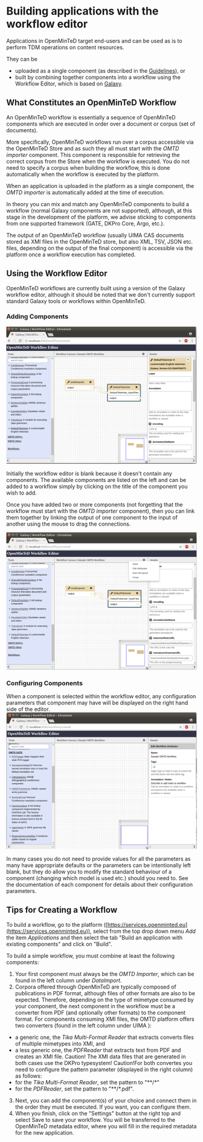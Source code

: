 # Building applications with the workflow editor

Applications in OpenMinTeD target end-users and can be used as is to perform TDM operations on content resources.

They can be

* uploaded as a single component (as described in the [Guidelines](https://guidelines.openminted.eu/guidelines_for_providers_of_sw_resources/sharing-software-through-openminted.html)), or
* built by combining together components into a workflow using the Workflow Editor, which is based on [Galaxy](https://galaxyproject.org).

## What Constitutes an OpenMinTeD Workflow

An OpenMinTeD workflow is essentially a sequence of OpenMinTeD components which are executed in order over a document or corpus (set of documents).

More specifically, OpenMinTeD workflows run over a corpus accessible via the OpenMinTeD Store and as such they all must start with the _OMTD importer_ component. This component is responsible for retrieving the correct corpus from the Store when the workflow is executed. You do not need to specify a corpus when building the workflow, this is done automatically when the workflow is executed by the platform.

When an application is uploaded in the platform as a single component, the _OMTD importer_ is automatically added at the time of execution.

In theory you can mix and match any OpenMinTeD components to build a workflow (normal Galaxy components are not supported), although, at this stage in the development of the platform, we advise sticking to components from one supported framework (GATE, DKPro Core, Argo, etc.).

The output of an OpenMinTeD workflow (usually UIMA CAS documents stored as XMI files in the OpenMinTeD store, but also XML, TSV, JSON etc. files, depending on the output of the final component) is accessible via the platform once a workflow execution has completed.

## Using the Workflow Editor

OpenMinTeD workflows are currently built using a version of the Galaxy workflow editor, although it should be noted that we don't currently support standard Galaxy tools or workflows within OpenMinTeD.

### Adding Components

![](workflowImage1.png)

Initially the workflow editor is blank because it doesn't contain any components. The available components are listed on the left and can be added to a workflow simply by clicking on the title of the component you wish to add.

Once you have added two or more components (not forgetting that the workflow must start with the _OMTD importer_ component), then you can link them together by linking the output of one component to the input of another using the mouse to drag the connections.

![](workflowImage2.png)

### Configuring Components

When a component is selected within the workflow editor, any configuration parameters that component may have will be displayed on the right hand side of the editor.
![](workflowImage3.png)

In many cases you do not need to provide values for all the parameters as many have appropriate defaults or the parameters can be intentionally left blank, but they do allow you to modify the standard behaviour of a component (changing which model is used etc.) should you need to. See the documentation of each component for details about their configuration parameters.

## Tips for Creating a Workflow

To build a workflow, go to the platform ([https://services.openminted.eu](https://services.openminted.eu)), select from the top drop down menu *_Add_* the item *_Applications_* and then select the tab "Build an application with existing components" and click on "Build".

To build a simple workflow, you must combine at least the following components:

1. Your first component must always be the _OMTD Importer_, which can be found in the left column under _DataImport_.
2. Corpora offered through OpenMinTeD are typically composed of publications in PDF format, although files of other formats are also to be expected. Therefore, depending on the type of mimetype consumed by your component, the next component in the workflow must be a converter from PDF (and optionally other formats) to the component format. For components consuming XMI files, the OMTD platform offers two converters (found in the left column under UIMA ):
  * a generic one, the _Tika Multi-Format Reader_ that extracts converts files of multiple mimetypes into XMI, and
  * a less generic one, the _PDFReader_ that extracts text from PDF and creates an XMI file.
Caution! The XMI data files that are generated in both cases use the DKPro typesystem!
Caution!For both convertes you need to configure the pattern parameter (displayed in the right column) as follows:
 * for the _Tika Multi-Format Reader_, set the pattern to "**/*"
 * for the _PDFReader_, set the pattern to "**/*.pdf".
3. Next, you can add the component(s) of your choice and connect them in the order they must be executed. If you want, you can configure them.
4. When you finish, click on the "Settings" button at the right top and select Save to save your workflow. You will be transferred to the OpenMinTeD metadata editor, where you will fill in the required metadata for the new application.
